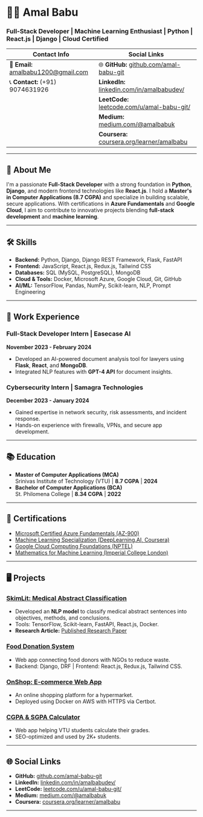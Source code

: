 # 👨‍💻 Amal Babu

### Full-Stack Developer | Machine Learning Enthusiast | Python | React.js | Django | Cloud Certified

| **Contact Info**                                 | **Social Links**                                                                                                                                                         |
|--------------------------------------------------|--------------------------------------------------------------------------------------------------------------------------------------------------------------------------|
| 📧 **Email:** [amalbabu1200@gmail.com](mailto:amalbabu1200@gmail.com)   | 🌐 **GitHub:** [github.com/amal-babu-git](https://github.com/amal-babu-git)                                                                                              |
| 📞 **Contact:** (+91) 9074631926                 | **LinkedIn:** [linkedin.com/in/amalbabudev/](https://www.linkedin.com/in/amalbabudev/)                                                                                  |
|                                                  | **LeetCode:** [leetcode.com/u/amal-babu-git/](https://leetcode.com/u/amal-babu-git/)                                                                                    |
|                                                  | **Medium:** [medium.com/@amalbabuk](https://medium.com/@amalbabuk)                                                                                                      |
|                                                  | **Coursera:** [coursera.org/learner/amalbabu](https://www.coursera.org/learner/amalbabu)                                                                                |

---

## 🚀 About Me

I'm a passionate **Full-Stack Developer** with a strong foundation in **Python**, **Django**, and modern frontend technologies like **React.js**. I hold a **Master's in Computer Applications (8.7 CGPA)** and specialize in building scalable, secure applications. With certifications in **Azure Fundamentals** and **Google Cloud**, I aim to contribute to innovative projects blending **full-stack development** and **machine learning**.

---

## 🛠️ Skills

- **Backend:** Python, Django, Django REST Framework, Flask, FastAPI  
- **Frontend:** JavaScript, React.js, Redux.js, Tailwind CSS  
- **Databases:** SQL (MySQL, PostgreSQL), MongoDB  
- **Cloud & Tools:** Docker, Microsoft Azure, Google Cloud, Git, GitHub  
- **AI/ML:** TensorFlow, Pandas, NumPy, Scikit-learn, NLP, Prompt Engineering  

---

## 💼 Work Experience

### Full-Stack Developer Intern | Easecase AI  
**November 2023 - February 2024**  
- Developed an AI-powered document analysis tool for lawyers using **Flask**, **React**, and **MongoDB**.  
- Integrated NLP features with **GPT-4 API** for document insights.

### Cybersecurity Intern | Samagra Technologies  
**December 2023 - January 2024**  
- Gained expertise in network security, risk assessments, and incident response.  
- Hands-on experience with firewalls, VPNs, and secure app development.

---

## 📚 Education

- **Master of Computer Applications (MCA)**  
  Srinivas Institute of Technology (VTU) | **8.7 CGPA** | **2024**  
- **Bachelor of Computer Applications (BCA)**  
  St. Philomena College | **8.34 CGPA** | **2022**

---

## 🌟 Certifications

- [Microsoft Certified Azure Fundamentals (AZ-900)](https://www.credly.com/badges/e6115f54-1354-4f71-a0a7-07615762b6fd/linked_in_profile)  
- [Machine Learning Specialization (DeepLearning.AI, Coursera)](https://www.coursera.org/account/accomplishments/specialization/HYGYCXYPBVND?utm_source=link&utm_medium=certificate&utm_content=cert_image&utm_campaign=sharing_cta&utm_product=s12n)  
- [Google Cloud Computing Foundations (NPTEL)](https://archive.nptel.ac.in/content/noc/NOC23/SEM2/Ecertificates/106/noc23-cs90/Course/NPTEL23CS90S84140058020285070.pdf)  
- [Mathematics for Machine Learning (Imperial College London)](https://www.coursera.org/account/accomplishments/specialization/23Q6S6A6VZRL)

---

## 🖥️ Projects

### [SkimLit: Medical Abstract Classification](https://github.com/amal-babu-git)  
- Developed an **NLP model** to classify medical abstract sentences into objectives, methods, and conclusions.  
- Tools: TensorFlow, Scikit-learn, FastAPI, React.js, Docker.  
- **Research Article:** [Published Research Paper](https://www.ijrar.org/papers/IJRAR1DUP049.pdf)

### [Food Donation System](https://github.com/amal-babu-git/food-donation-system)  
- Web app connecting food donors with NGOs to reduce waste.  
- Backend: Django, DRF | Frontend: React.js, Redux.js, Tailwind CSS.

### [OnShop: E-commerce Web App](https://onshopweb.web.app/)  
- An online shopping platform for a hypermarket.  
- Deployed using Docker on AWS with HTTPS via Certbot.

### [CGPA & SGPA Calculator](https://cgpa-sgpa.web.app/)  
- Web app helping VTU students calculate their grades.  
- SEO-optimized and used by 2K+ students.

---

## 🌐 Social Links

- **GitHub:** [github.com/amal-babu-git](https://github.com/amal-babu-git)  
- **LinkedIn:** [linkedin.com/in/amalbabudev/](https://www.linkedin.com/in/amalbabudev/)  
- **LeetCode:** [leetcode.com/u/amal-babu-git/](https://leetcode.com/u/amal-babu-git/)  
- **Medium:** [medium.com/@amalbabuk](https://medium.com/@amalbabuk)  
- **Coursera:** [coursera.org/learner/amalbabu](https://www.coursera.org/learner/amalbabu)

---
